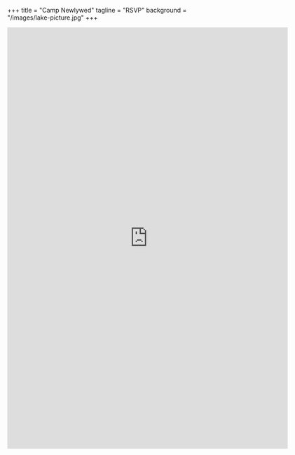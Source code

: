 +++
title = "Camp Newlywed"
tagline = "RSVP"
background = "/images/lake-picture.jpg"
+++
<iframe src="https://docs.google.com/forms/d/e/1FAIpQLScxYs0STykk_cOPKoybsMwSwwdi_qhdoT1OyGqhk0xdxUXImg/viewform?embedded=true" width="640" height="960" frameborder="0" marginheight="0" marginwidth="0">Loading…</iframe>
